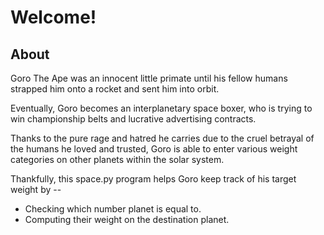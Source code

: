 # Welcome!

## About

Goro The Ape was an innocent little primate until his fellow humans strapped him
onto a rocket and sent him into orbit.

Eventually, Goro becomes an interplanetary space boxer, who is trying to win championship belts
and lucrative advertising contracts. 

Thanks to the pure rage and hatred he carries due to the cruel betrayal
of the humans he loved and trusted, Goro is able to enter various weight categories
on other planets within the solar system.

Thankfully, this space.py program helps Goro keep track of his target weight by --

- Checking which number planet is equal to.
- Computing their weight on the destination planet.